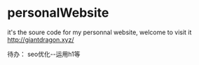 # personalWebsite
it's the soure code for my personnal website, welcome to visit it http://giantdragon.xyz/

待办：
seo优化--运用h1等